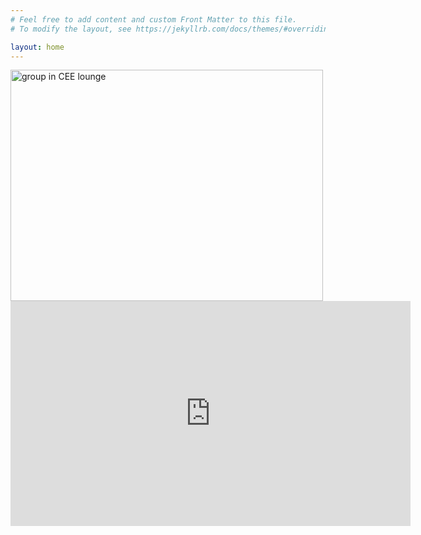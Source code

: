 ```yaml
---
# Feel free to add content and custom Front Matter to this file.
# To modify the layout, see https://jekyllrb.com/docs/themes/#overriding-theme-defaults

layout: home
---
```


<img src="/12740teamAF/assets/group_photo1.jpg" alt="group in CEE lounge" width="500" height="370">

<iframe src="https://vimeo.com/366152994" width="640" height="360" frameborder="0" webkitallowfullscreen mozallowfullscreen allowfullscreen></iframe>
